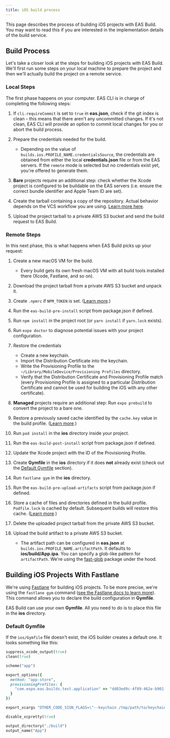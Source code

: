 ```yaml
---
title: iOS build process
---
```


This page describes the process of building iOS projects with EAS Build. You may want to read this if you are interested in the implementation details of the build service.

## Build Process

Let's take a closer look at the steps for building iOS projects with EAS Build. We'll first run some steps on your local machine to prepare the project and then we'll actually build the project on a remote service.

### Local Steps

The first phase happens on your computer. EAS CLI is in charge of completing the following steps:

1. If `cli.requireCommit` is set to `true` in **eas.json**, check if the git index is clean - this means that there aren't any uncommitted changes. If it's not clean, EAS CLI will provide an option to commit local changes for you or abort the build process.
1. Prepare the credentials needed for the build.

   - Depending on the value of `builds.ios.PROFILE_NAME.credentialsSource`, the credentials are obtained from either the local **credentials.json** file or from the EAS servers. If the `remote` mode is selected but no credentials exist yet, you're offered to generate them.

1. **Bare** projects require an additional step: check whether the Xcode project is configured to be buildable on the EAS servers (i.e. ensure the correct bundle identifier and Apple Team ID are set).
1. Create the tarball containing a copy of the repository. Actual behavior depends on the VCS workflow you are using. [Learn more here](https://expo.fyi/eas-vcs-workflow).
1. Upload the project tarball to a private AWS S3 bucket and send the build request to EAS Build.

### Remote Steps

In this next phase, this is what happens when EAS Build picks up your request:

1. Create a new macOS VM for the build.

   - Every build gets its own fresh macOS VM with all build tools installed there (Xcode, Fastlane, and so on).

1. Download the project tarball from a private AWS S3 bucket and unpack it.
1. Create `.npmrc` if `NPM_TOKEN` is set. ([Learn more](/build-reference/private-npm-packages).)
1. Run the `eas-build-pre-install` script from package.json if defined.
1. Run `npm install` in the project root (or `yarn install` if `yarn.lock` exists).
1. Run `expo doctor` to diagnose potential issues with your project configuration.
1. Restore the credentials

   - Create a new keychain.
   - Import the Distribution Certificate into the keychain.
   - Write the Provisioning Profile to the `~/Library/MobileDevice/Provisioning Profiles` directory.
   - Verify that the Distribution Certificate and Provisioning Profile match (every Provisioning Profile is assigned to a particular Distribution Certificate and cannot be used for building the iOS with any other certificate).

1. **Managed** projects require an additional step: Run `expo prebuild` to convert the project to a bare one.
1. Restore a previously saved cache identified by the `cache.key` value in the build profile. ([Learn more](../build/eas-json/).)
1. Run `pod install` in the **ios** directory inside your project.
1. Run the `eas-build-post-install` script from package.json if defined.
1. Update the Xcode project with the ID of the Provisioning Profile.
1. Create **Gymfile** in the **ios** directory if it does **not** already exist (check out the [Default Gymfile](#default-gymfile) section).
1. Run `fastlane gym` in the **ios** directory.
1. Run the `eas-build-pre-upload-artifacts` script from package.json if defined.
1. Store a cache of files and directories defined in the build profile. `Podfile.lock` is cached by default. Subsequent builds will restore this cache. ([Learn more](../build/eas-json/).)
1. Delete the uploaded project tarball from the private AWS S3 bucket.
1. Upload the build artifact to a private AWS S3 bucket.

   - The artifact path can be configured in **eas.json** at `builds.ios.PROFILE_NAME.artifactPath`. It defaults to **ios/build/App.ipa**. You can specify a glob-like pattern for `artifactPath`. We're using the [fast-glob](https://github.com/mrmlnc/fast-glob#pattern-syntax) package under the hood.

## Building iOS Projects With Fastlane

We're using [Fastlane](https://fastlane.tools/) for building iOS projects. To be more precise, we're using the `fastlane gym` command ([see the Fastlane docs to learn more](https://docs.fastlane.tools/actions/gym/)). This command allows you to declare the build configuration in **Gymfile**.

EAS Build can use your own **Gymfile**. All you need to do is to place this file in the **ios** directory.

### Default Gymfile

If the `ios/Gymfile` file doesn't exist, the iOS builder creates a default one. It looks something like this:

```rb
suppress_xcode_output(true)
clean(true)

scheme("app")

export_options({
  method: "app-store",
  provisioningProfiles: {
    "com.expo.eas.builds.test.application" => "dd83ed9c-4f89-462e-b901-60ae7fe6d737"
  }
})

export_xcargs "OTHER_CODE_SIGN_FLAGS=\"--keychain /tmp/path/to/keychain\""

disable_xcpretty(true)

output_directory("./build")
output_name("App")
```
